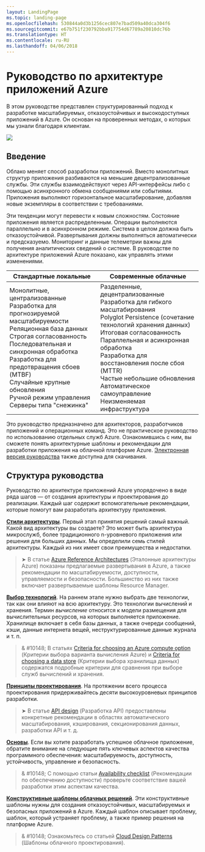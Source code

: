 ```yaml
---
layout: LandingPage
ms.topic: landing-page
ms.openlocfilehash: 530844a0d3b1256cec807e7bad509a40dca304f6
ms.sourcegitcommit: e67b751f230792bba917754d67789a20810dc76b
ms.translationtype: HT
ms.contentlocale: ru-RU
ms.lasthandoff: 04/06/2018
---
```

# <a name="azure-application-architecture-guide"></a>Руководство по архитектуре приложений Azure

В этом руководстве представлен структурированный подход к разработке масштабируемых, отказоустойчивых и высокодоступных приложений в Azure. Он основан на проверенных методах, о которых мы узнали благодаря клиентам.

<img src="./images/guide-steps.svg" style="max-width:800px;"/>

## <a name="introduction"></a>Введение

Облако меняет способ разработки приложений. Вместо монолитных структур приложения разбиваются на меньшие децентрализованные службы. Эти службы взаимодействуют через API-интерфейсы либо с помощью асинхронного обмена сообщениями или событиями. Приложения выполняют горизонтальное масштабирование, добавляя новые экземпляры в соответствии с требованиями. 

Эти тенденции могут перевести к новым сложностям. Состояние приложения является распределенным. Операции выполняются параллельно и в асинхронном режиме. Система в целом должна быть отказоустойчивой. Развертывания должны выполняться автоматически и предсказуемо. Мониторинг и данные телеметрии важны для получения аналитических сведений о системе. В руководстве по архитектуре приложений Azure показано, как управлять этими изменениями. 

<table>
<thead>
    <tr><th>Стандартные локальные</th><th>Современные облачные</th></tr>
</thead>
<tbody>
<tr><td>Монолитные, централизованные<br/>
Разработка для прогнозируемой масштабируемости<br/>
Реляционная база данных<br/>
Строгая согласованность<br/>
Последовательная и синхронная обработка<br/>
Разработка для предотвращения сбоев (MTBF)<br/>
Случайные крупные обновления<br/>
Ручной режим управления<br/>
Серверы типа "снежинка"</td>
<td>
Разделенные, децентрализованные<br/>
Разработка для гибкого масштабирования<br/>
Polyglot Persistence (сочетание технологий хранения данных)<br/>
Итоговая согласованность<br/>
Параллельная и асинхронная обработка<br/>
Разработка для восстановления после сбоя (MTTR)<br/>
Частые небольшие обновления<br/>
Автоматическое самоуправление<br/>
Неизменяемая инфраструктура<br/>
</td>
</tbody>
</table>

Это руководство предназначено для архитекторов, разработчиков приложений и операционных команд. Это не практическое руководство по использованию отдельных служб Azure. Ознакомившись с ним, вы сможете понять архитектурные шаблоны и рекомендации для разработки приложения на облачной платформе Azure. [Электронная версия руководства][ebook] также доступна для скачивания.

## <a name="how-this-guide-is-structured"></a>Структура руководства

Руководство по архитектуре приложений Azure упорядочено в виде ряда шагов — от создания архитектуры и проектирования до реализации. Каждый шаг содержит вспомогательные рекомендации, которые помогут вам разработать архитектуру приложения.

**[Стили архитектуры][arch-styles]**. Первый этап принятия решений самый важный. Какой вид архитектуры вы создаете? Это может быть архитектура микрослужб, более традиционного n-уровневого приложения или решения для больших данных. Мы определили семь стилей архитектуры. Каждый из них имеет свои преимущества и недостатки.

> &#10148; В статье [Azure Reference Architectures][ref-archs] (Эталонные архитектуры Azure) показаны предлагаемые развертывания в Azure, а также рекомендации по масштабируемости, доступности, управляемости и безопасности. Большинство из них также включает развертываемые шаблоны Resource Manager.

**[Выбор технологий][technology-choices]**. На раннем этапе нужно выбрать две технологии, так как они влияют на всю архитектуру. Это технологии вычислений и хранения. Термин *вычисление* относится к модели размещения для вычислительных ресурсов, на которых выполняется приложение. Хранилище включает в себя базы данных, а также очереди сообщений, кэши, данные интернета вещей, неструктурированные данные журнала и т. п. 

> & #10148; В статьях [Criteria for choosing an Azure compute option][compute-options] (Критерии выбора варианта вычисления Azure) и [Criteria for choosing a data store][storage-options] (Критерии выбора хранилища данных) содержатся подробные критерии для сравнения при выборе служб вычислений и хранения.

**[Принципы проектирования][design-principles]**. На протяжении всего процесса проектирования придерживайтесь десяти высокоуровневых принципов разработки. 

> &#10148; В статье [API design][best-practices] (Разработка API) предоставлены конкретные рекомендации в областях автоматического масштабирования, кэширования, секционирования данных, разработки API и т. д.   

**[Основы][pillars]**. Если вы хотите разработать успешное облачное приложение, обратите внимание на следующие пять ключевых аспектов качества программного обеспечения: масштабируемость, доступность, устойчивость, управление и безопасность. 

> & #10148; С помощью статьи [Availability checklist][checklists] (Рекомендации по обеспечению доступности) проверьте соответствие вашей разработки этим аспектам качества. 

**[Конструктивные шаблоны облачных решений][patterns]**. Эти конструктивные шаблоны нужны для создания отказоустойчивых, масштабируемых и безопасных приложений в Azure. Каждый шаблон описывает проблему, шаблон, который устраняет проблему, а также пример решения на платформе Azure.

> & #10148; Ознакомьтесь со статьей [Cloud Design Patterns](../patterns/index.md) (Шаблоны облачного проектирования).


[arch-styles]: ./architecture-styles/index.md
[best-practices]: ../best-practices/index.md
[checklists]: ../checklist/index.md
[compute-options]: ./technology-choices/compute-comparison.md
[design-principles]: ./design-principles/index.md
[ebook]: https://azure.microsoft.com/campaigns/cloud-application-architecture-guide/
[patterns]: ../patterns/index.md?toc=/azure/architecture/guide/toc.json
[pillars]: ./pillars.md
[ref-archs]: ../reference-architectures/index.md
[storage-options]: ./technology-choices/data-store-comparison.md
[technology-choices]: ./technology-choices/index.md


